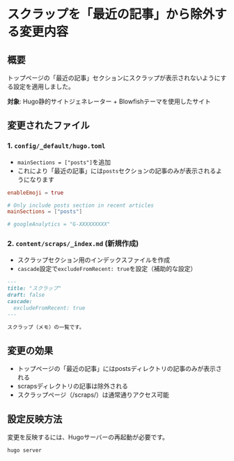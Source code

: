 # スクラップを「最近の記事」から除外する変更内容

## 概要
トップページの「最近の記事」セクションにスクラップが表示されないようにする設定を適用しました。

**対象**: Hugo静的サイトジェネレーター + Blowfishテーマを使用したサイト

## 変更されたファイル

### 1. `config/_default/hugo.toml`
- `mainSections = ["posts"]`を追加
- これにより「最近の記事」には`posts`セクションの記事のみが表示されるようになります

```toml
enableEmoji = true

# Only include posts section in recent articles
mainSections = ["posts"]

# googleAnalytics = "G-XXXXXXXXX"
```

### 2. `content/scraps/_index.md` (新規作成)
- スクラップセクション用のインデックスファイルを作成
- `cascade`設定で`excludeFromRecent: true`を設定（補助的な設定）

```markdown
---
title: "スクラップ"
draft: false
cascade:
  excludeFromRecent: true
---

スクラップ（メモ）の一覧です。
```

## 変更の効果
- トップページの「最近の記事」にはpostsディレクトリの記事のみが表示される
- scrapsディレクトリの記事は除外される
- スクラップページ（/scraps/）は通常通りアクセス可能

## 設定反映方法
変更を反映するには、Hugoサーバーの再起動が必要です。

```bash
hugo server
```